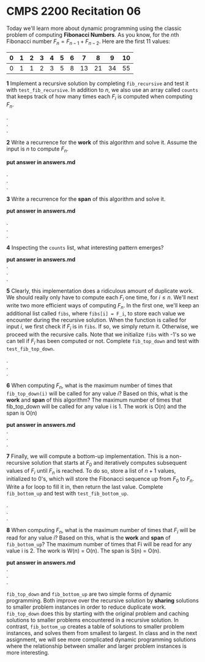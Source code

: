 # CMPS 2200  Recitation 06

Today we'll learn more about dynamic programming using the classic problem of computing **Fibonacci Numbers**. As you know, for the $n$th Fibonacci number $F_n=F_{n-1} + F_{n-2}$. Here are the first 11 values:

|0|1|2|3|4|5|6|7|8|9|10|
|-|-|-|-|-|-|-|-|-|-|- |
|0|1|1|2|3|5|8|13|21|34|55|

**1** Implement a recursive solution by completing `fib_recursive` and test it with `test_fib_recursive`. In addition to $n$, we also use an array called `counts` that keeps track of how many times each $F_i$ is computed when computing $F_n$.

.  
.  
.  


**2** Write a recurrence for the **work** of this algorithm and solve it. Assume the input is $n$ to compute $F_n$.

**put answer in answers.md**  

.  
.  
.  

**3** Write a recurrence for the **span** of this algorithm and solve it.

**put answer in answers.md**  

.  
.  
.  

**4** Inspecting the `counts` list, what interesting pattern emerges?

**put answer in answers.md**  
.  
.  
.  



**5** Clearly, this implementation does a ridiculous amount of duplicate work. We should really only have to compute each $F_i$ one time, for $i \le n$. We'll next write two more efficient ways of computing $F_n$. In the first one, we'll keep an additional list called `fibs`, where `fibs[i] = F_i`, to store each value we encounter during the recursive solution. When the function is called for input $i$, we first check if $F_i$ is in `fibs`. If so, we simply return it. Otherwise, we proceed with the recursive calls. Note that we initialize `fibs` with -1's so we can tell if $F_i$ has been computed or not. Complete `fib_top_down` and test with `test_fib_top_down`. 


.  
.  
.  

**6** When computing $F_n$, what is the maximum number of times that `fib_top_down(i)` will be called for any value $i$? Based on this, what is the **work** and **span** of this algorithm?
The maximum number of times that fib_top_down will be called for any value i is 1. The work is O(n) and the span is O(n)

**put answer in answers.md**  
.  
.  
.  

**7** Finally, we will compute a bottom-up implementation. This is a non-recursive solution that starts at $F_0$ and iteratively computes subsequent values of $F_i$ until $F_n$ is reached. To do so, store a list of $n+1$ values, initialized to 0's, which will store the Fibonacci sequence up from $F_0$ to $F_n$. Write a for loop to fill it in, then return the last value. Complete `fib_bottom_up` and test with `test_fib_bottom_up`.

.  
.  
.  

**8** When computing $F_n$, what is the maximum number of times that $F_i$ will be read for any value $i$? Based on this, what is the **work** and **span** of `fib_bottom_up`?
The maximum number of times that Fi will be read for any value i is 2. The work is W(n) = O(n). The span is S(n) = O(n). 

**put answer in answers.md**  
.  
.  
.  


`fib_top_down` and `fib_bottom_up` are two simple forms of dynamic programming. Both improve over the recursive solution by **sharing** solutions to smaller problem instances in order to reduce duplicate work. `fib_top_down` does this by starting with the original problem and caching solutions to smaller problems encountered in a recursive solution. In contrast, `fib_bottom_up` creates a table of solutions to smaller problem instances, and solves them from smallest to largest. In class and in the next assignment, we will see more complicated dynamic programming solutions where the relationship between smaller and larger problem instances is more interesting. 
